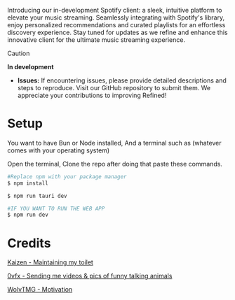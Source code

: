 Introducing our in-development Spotify client: a sleek, intuitive platform to elevate your music streaming. Seamlessly integrating with Spotify's library, enjoy personalized recommendations and curated playlists for an effortless discovery experience. Stay tuned for updates as we refine and enhance this innovative client for the ultimate music streaming experience.

> [!CAUTION]
> **In development**
> - **Issues:** If encountering issues, please provide detailed descriptions and steps to reproduce. Visit our GitHub repository to submit them. We appreciate your contributions to improving Refined!


# Setup

You want to have Bun or Node installed, And a terminal such as (whatever comes with your operating system)

Open the terminal, Clone the repo after doing that paste these commands.

```bash
#Replace npm with your package manager
$ npm install

$ npm run tauri dev

#IF YOU WANT TO RUN THE WEB APP
$ npm run dev
```

# Credits


[Kaizen - Maintaining my toilet](https://github.com/KaizerFox)

[0vfx - Sending me videos & pics of funny talking animals](https://github.com/0vf)

[WolvTMG - Motivation](https://github.com/WolvTMG)

